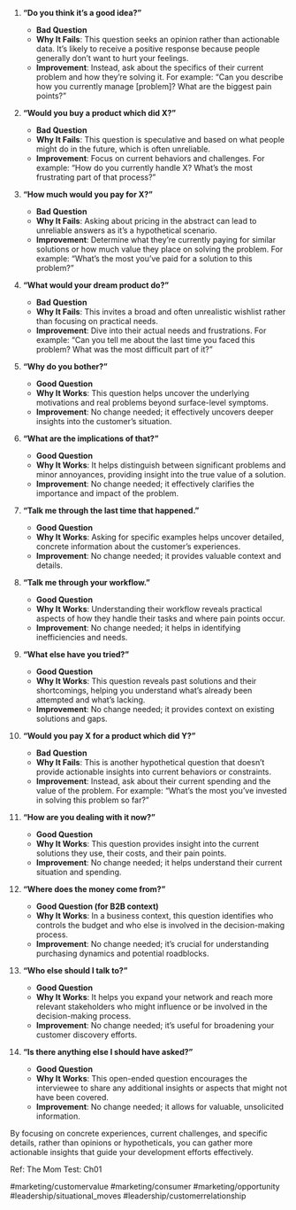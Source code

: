 1. **“Do you think it’s a good idea?”**
    
    - **Bad Question**
    - **Why It Fails**: This question seeks an opinion rather than actionable data. It’s likely to receive a positive response because people generally don’t want to hurt your feelings.
    - **Improvement**: Instead, ask about the specifics of their current problem and how they’re solving it. For example: “Can you describe how you currently manage [problem]? What are the biggest pain points?”
2. **“Would you buy a product which did X?”**
    
    - **Bad Question**
    - **Why It Fails**: This question is speculative and based on what people might do in the future, which is often unreliable.
    - **Improvement**: Focus on current behaviors and challenges. For example: “How do you currently handle X? What’s the most frustrating part of that process?”
3. **“How much would you pay for X?”**
    
    - **Bad Question**
    - **Why It Fails**: Asking about pricing in the abstract can lead to unreliable answers as it’s a hypothetical scenario.
    - **Improvement**: Determine what they’re currently paying for similar solutions or how much value they place on solving the problem. For example: “What’s the most you’ve paid for a solution to this problem?”
4. **“What would your dream product do?”**
    
    - **Bad Question**
    - **Why It Fails**: This invites a broad and often unrealistic wishlist rather than focusing on practical needs.
    - **Improvement**: Dive into their actual needs and frustrations. For example: “Can you tell me about the last time you faced this problem? What was the most difficult part of it?”
5. **“Why do you bother?”**
    
    - **Good Question**
    - **Why It Works**: This question helps uncover the underlying motivations and real problems beyond surface-level symptoms.
    - **Improvement**: No change needed; it effectively uncovers deeper insights into the customer’s situation.
6. **“What are the implications of that?”**
    
    - **Good Question**
    - **Why It Works**: It helps distinguish between significant problems and minor annoyances, providing insight into the true value of a solution.
    - **Improvement**: No change needed; it effectively clarifies the importance and impact of the problem.
7. **“Talk me through the last time that happened.”**
    
    - **Good Question**
    - **Why It Works**: Asking for specific examples helps uncover detailed, concrete information about the customer’s experiences.
    - **Improvement**: No change needed; it provides valuable context and details.
8. **“Talk me through your workflow.”**
    
    - **Good Question**
    - **Why It Works**: Understanding their workflow reveals practical aspects of how they handle their tasks and where pain points occur.
    - **Improvement**: No change needed; it helps in identifying inefficiencies and needs.
9. **“What else have you tried?”**
    
    - **Good Question**
    - **Why It Works**: This question reveals past solutions and their shortcomings, helping you understand what’s already been attempted and what’s lacking.
    - **Improvement**: No change needed; it provides context on existing solutions and gaps.
10. **“Would you pay X for a product which did Y?”**
    
    - **Bad Question**
    - **Why It Fails**: This is another hypothetical question that doesn’t provide actionable insights into current behaviors or constraints.
    - **Improvement**: Instead, ask about their current spending and the value of the problem. For example: “What’s the most you’ve invested in solving this problem so far?”
11. **“How are you dealing with it now?”**
    
    - **Good Question**
    - **Why It Works**: This question provides insight into the current solutions they use, their costs, and their pain points.
    - **Improvement**: No change needed; it helps understand their current situation and spending.
12. **“Where does the money come from?”**
    
    - **Good Question (for B2B context)**
    - **Why It Works**: In a business context, this question identifies who controls the budget and who else is involved in the decision-making process.
    - **Improvement**: No change needed; it’s crucial for understanding purchasing dynamics and potential roadblocks.
13. **“Who else should I talk to?”**
    
    - **Good Question**
    - **Why It Works**: It helps you expand your network and reach more relevant stakeholders who might influence or be involved in the decision-making process.
    - **Improvement**: No change needed; it’s useful for broadening your customer discovery efforts.
14. **“Is there anything else I should have asked?”**
    
    - **Good Question**
    - **Why It Works**: This open-ended question encourages the interviewee to share any additional insights or aspects that might not have been covered.
    - **Improvement**: No change needed; it allows for valuable, unsolicited information.

By focusing on concrete experiences, current challenges, and specific details, rather than opinions or hypotheticals, you can gather more actionable insights that guide your development efforts effectively.

Ref: The Mom Test: Ch01

#marketing/customervalue #marketing/consumer #marketing/opportunity #leadership/situational_moves #leadership/customerrelationship 